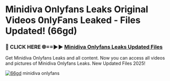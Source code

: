 # Minidiva Onlyfans Leaks Original Videos 0nlyFans Leaked - Files Updated! (66gd)

<h3>🔴 CLICK HERE 🌐==►► <a href="https://tinyurl.com/2wckxsce" rel="nofollow">Minidiva Onlyfans Leaks Updated Files</a></h3>

Get Minidiva Onlyfans Leaks and all content. Now you can access all videos and pictures of Minidiva Onlyfans Leaks. New Updated Files 2025!

[![66gd](https://i.imgur.com/AFduVYN.gif)](https://tinyurl.com/2wckxsce)
minidiva onlyfans